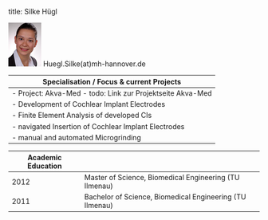 title: Silke Hügl


![Image Silke Hügl](Silke.jpg)	Huegl.Silke(at)mh-hannover.de



|Specialisation / Focus	& current Projects|
|-----------------------------------------|
|-   Project: Akva-Med - todo: Link zur Projektseite Akva-Med|
|-   Development of Cochlear Implant Electrodes| 
|-   Finite Element Analysis of developed CIs|
|-   navigated Insertion of Cochlear Implant Electrodes|
|-   manual and automated Microgrinding|



|Academic Education|                       |
|------------------|-----------------------|
|2012|Master of Science, Biomedical Engineering (TU Ilmenau)|
|2011|Bachelor of Science, Biomedical Engineering (TU Ilmenau)|